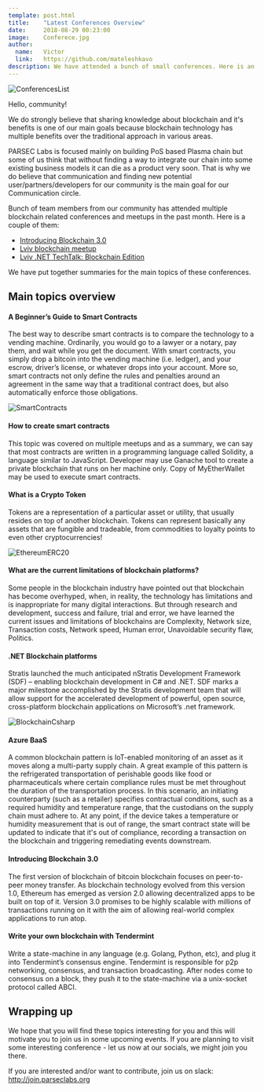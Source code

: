 ```yaml
---
template: post.html
title:    "Latest Conferences Overview"
date:     2018-08-29 00:23:00
image:    Conferece.jpg
author:
  name:   Victor
  link:   https://github.com/mateleshkavo
description: We have attended a bunch of small conferences. Here is an overview
---
```


<img src="/img/blog/ConferencesList.jpg" alt="ConferencesList">

Hello, community!

We do strongly believe that sharing knowledge about blockchain and it's benefits is one of our main goals because blockchain technology has multiple benefits over the traditional approach in various areas.

PARSEC Labs is focused mainly on building PoS based Plasma chain but some of us think that without finding a way to integrate our chain into some existing business models it can die as a product very soon. That is why we do believe that communication and finding new potential user/partners/developers for our community is the main goal for our Communication circle.

Bunch of team members from our community has attended multiple blockchain related conferences and meetups in the past month. Here is a couple of them:
- <a href="https://www.meetup.com/blockchainstartupslviv/events/253546111/">Introducing Blockchain 3.0</a> 
- <a href="https://dou.ua/calendar/22188/">Lviv blockchain meetup</a>
- <a href="https://dou.ua/calendar/21331/">Lviv .NET TechTalk: Blockchain Edition</a>

We have put together summaries for the main topics of these conferences.

## Main topics overview

#### A Beginner’s Guide to Smart Contracts

The best way to describe smart contracts is to compare the technology to a vending machine. Ordinarily, you would go to a lawyer or a notary, pay them, and wait while you get the document. With smart contracts, you simply drop a bitcoin into the vending machine (i.e. ledger), and your escrow, driver’s license, or whatever drops into your account. More so, smart contracts not only define the rules and penalties around an agreement in the same way that a traditional contract does, but also automatically enforce those obligations.

<img src="/img/blog/SmartContracts.jpg" alt="SmartContracts">

#### How to create smart contracts

This topic was covered on multiple meetups and as a summary, we can say that most contracts are written in a programming language called Solidity, a language similar to JavaScript. Developer may use Ganache tool to create a private blockchain that runs on her machine only. Copy of MyEtherWallet may be used to execute smart contracts.

#### What is a Crypto Token

Tokens are a representation of a particular asset or utility, that usually resides on top of another blockchain. Tokens can represent basically any assets that are fungible and tradeable, from commodities to loyalty points to even other cryptocurrencies!

<img src="/img/blog/EthereumERC20.jpg" alt="EthereumERC20">

#### What are the current limitations of blockchain platforms?

Some people in the blockchain industry have pointed out that blockchain has become overhyped, when, in reality, the technology has limitations and is inappropriate for many digital interactions. But through research and development, success and failure, trial and error, we have learned the current issues and limitations of blockchains are Complexity, Network size, Transaction costs, Network speed, Human error, Unavoidable security flaw, Politics.

#### .NET Blockchain platforms

Stratis launched the much anticipated nStratis Development Framework (SDF) – enabling blockchain development in C# and .NET. SDF marks a major milestone accomplished by the Stratis development team that will allow support for the accelerated development of powerful, open source, cross-platform blockchain applications on Microsoft’s .net framework. 

<img src="/img/blog/BlockchainCsharp.jpg" alt="BlockchainCsharp">

#### Azure BaaS

A common blockchain pattern is IoT-enabled monitoring of an asset as it moves along a multi-party supply chain. A great example of this pattern is the refrigerated transportation of perishable goods like food or pharmaceuticals where certain compliance rules must be met throughout the duration of the transportation process. In this scenario, an initiating counterparty (such as a retailer) specifies contractual conditions, such as a required humidity and temperature range, that the custodians on the supply chain must adhere to. At any point, if the device takes a temperature or humidity measurement that is out of range, the smart contract state will be updated to indicate that it's out of compliance, recording a transaction on the blockchain and triggering remediating events downstream.

#### Introducing Blockchain 3.0

The first version of blockchain of bitcoin blockchain focuses on peer-to-peer money transfer. As blockchain technology evolved from this version 1.0, Ethereum has emerged as version 2.0 allowing decentralized apps to be built on top of it. Version 3.0 promises to be highly scalable with millions of transactions running on it with the aim of allowing real-world complex applications to run atop.

#### Write your own blockchain with Tendermint

Write a state-machine in any language (e.g. Golang, Python, etc), and plug it into Tendermint’s consensus engine. Tendermint is responsible for p2p networking, consensus, and transaction broadcasting. After nodes come to consensus on a block, they push it to the state-machine via a unix-socket protocol called ABCI.

## Wrapping up

We hope that you will find these topics interesting for you and this will motivate you to join us in some upcoming events. If you are planning to visit some interesting conference - let us now at our socials, we might join you there.

If you are interested and/or want to contribute, join us on slack: http://join.parseclabs.org
